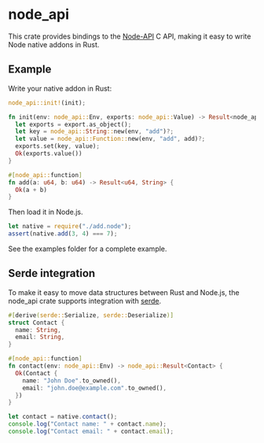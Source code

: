 # node_api

This crate provides bindings to the [Node-API](https://nodejs.org/docs/latest/api/n-api.html) C API, making it easy to write Node native addons in Rust.

## Example

Write your native addon in Rust:

```rust
node_api::init!(init);

fn init(env: node_api::Env, exports: node_api::Value) -> Result<node_api:Value, String> {
  let exports = export.as_object();
  let key = node_api::String::new(env, "add")?;
  let value = node_api::Function::new(env, "add", add)?;
  exports.set(key, value);
  Ok(exports.value())
}

#[node_api::function]
fn add(a: u64, b: u64) -> Result<u64, String> {
  Ok(a + b)
}
```

Then load it in Node.js.

```javascript
let native = require("./add.node");
assert(native.add(3, 4) === 7);
```

See the examples folder for a complete example.

## Serde integration

To make it easy to move data structures between Rust and Node.js, the node_api crate supports integration with [serde](https://serde.rs).

```rust
#[derive(serde::Serialize, serde::Deserialize)]
struct Contact {
  name: String,
  email: String,
}

#[node_api::function]
fn contact(env: node_api::Env) -> node_api::Result<Contact> {
  Ok(Contact {
    name: "John Doe".to_owned(),
    email: "john.doe@example.com".to_owned(),
  })
}
```

```javascript
let contact = native.contact();
console.log("Contact name: " + contact.name);
console.log("Contact email: " + contact.email);
```
